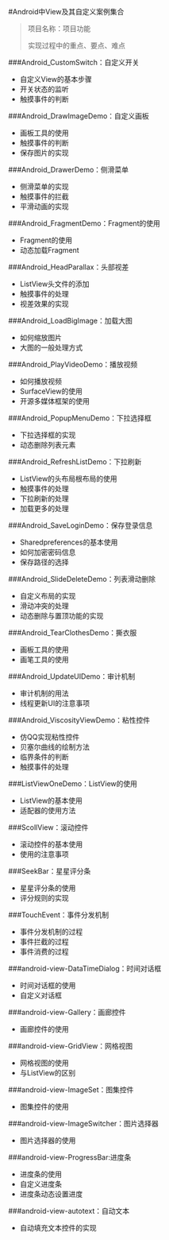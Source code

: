 #Android中View及其自定义案例集合

>项目名称：项目功能
>
>实现过程中的重点、要点、难点

###Android_CustomSwitch：自定义开关


-  自定义View的基本步骤
-  开关状态的监听
-  触摸事件的判断

###Android_DrawImageDemo：自定义画板

-  画板工具的使用
-  触摸事件的判断
-  保存图片的实现

###Android_DrawerDemo：侧滑菜单

-  侧滑菜单的实现
-  触摸事件的拦截
-  平滑动画的实现

###Android_FragmentDemo：Fragment的使用

-  Fragment的使用
-  动态加载Fragment

###Android_HeadParallax：头部视差

-  ListView头文件的添加
-  触摸事件的处理
-  视差效果的实现

###Android_LoadBigImage：加载大图

-  如何缩放图片
-  大图的一般处理方式

###Android_PlayVideoDemo：播放视频

-  如何播放视频
-  SurfaceView的使用
-  开源多媒体框架的使用

###Android_PopupMenuDemo：下拉选择框

-  下拉选择框的实现
-  动态删除列表元素

###Android_RefreshListDemo：下拉刷新

-  ListView的头布局根布局的使用
-  触摸事件的处理
-  下拉刷新的处理
-  加载更多的处理

###Android_SaveLoginDemo：保存登录信息

-  Sharedpreferences的基本使用
-  如何加密密码信息
-  保存路径的选择

###Android_SlideDeleteDemo：列表滑动删除

-  自定义布局的实现
-  滑动冲突的处理
-  动态删除与置顶功能的实现

###Android_TearClothesDemo：撕衣服

-  画板工具的使用
-  画笔工具的使用

###Android_UpdateUIDemo：审计机制

-  审计机制的用法
-  线程更新UI的注意事项

###Android_ViscosityViewDemo：粘性控件

-  仿QQ实现粘性控件
-  贝塞尔曲线的绘制方法
-  临界条件的判断
-  触摸事件的处理

###ListViewOneDemo：ListView的使用

-  ListView的基本使用
-  适配器的使用方法

###ScollView：滚动控件

-  滚动控件的基本使用
-  使用的注意事项

###SeekBar：星星评分条

-  星星评分条的使用
-  评分规则的实现

###TouchEvent：事件分发机制

-  事件分发机制的过程
-  事件拦截的过程
-  事件消费的过程

###android-view-DataTimeDialog：时间对话框

-  时间对话框的使用
-  自定义对话框

###android-view-Gallery：画廊控件

-  画廊控件的使用

###android-view-GridView：网格视图

-  网格视图的使用
-  与ListView的区别

###android-view-ImageSet：图集控件

-  图集控件的使用

###android-view-ImageSwitcher：图片选择器

-  图片选择器的使用

###android-view-ProgressBar:进度条

-  进度条的使用
-  自定义进度条
-  进度条动态设置进度

###android-view-autotext：自动文本

-  自动填充文本控件的实现

